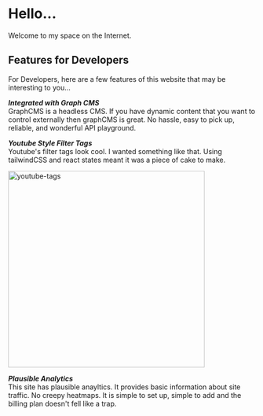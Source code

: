 # Hello...

Welcome to my space on the Internet.

## Features for Developers

For Developers, here are a few features of this website that may be interesting to you...

_**Integrated with Graph CMS**_  
GraphCMS is a headless CMS. If you have dynamic content that you want to control externally then graphCMS is great. No hassle, easy to pick up, reliable, and wonderful API playground.


_**Youtube Style Filter Tags**_  
Youtube's filter tags look cool. I wanted something like that. Using tailwindCSS and react states meant it was a piece of cake to make.

<img width="400" alt="youtube-tags" src="https://user-images.githubusercontent.com/73314268/174442965-0b01ff71-75d8-45f7-b213-2cb4efe175fb.png">


_**Plausible Analytics**_  
This site has plausible anayltics. It provides basic information about site traffic. No creepy heatmaps. It is simple to set up, simple to add and the billing plan doesn't fell like a trap.



